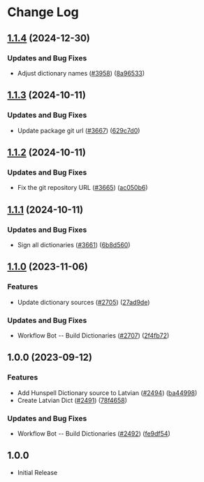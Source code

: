 # Change Log

## [1.1.4](https://github.com/khulnasoft/codetypo-dicts/compare/@codetypo/dict-lv@1.1.3...@codetypo/dict-lv@1.1.4) (2024-12-30)


### Updates and Bug Fixes

* Adjust dictionary names ([#3958](https://github.com/khulnasoft/codetypo-dicts/issues/3958)) ([8a96533](https://github.com/khulnasoft/codetypo-dicts/commit/8a96533bec21280103740868b81559437c413501))

## [1.1.3](https://github.com/khulnasoft/codetypo-dicts/compare/@codetypo/dict-lv@1.1.2...@codetypo/dict-lv@1.1.3) (2024-10-11)


### Updates and Bug Fixes

* Update package git url ([#3667](https://github.com/khulnasoft/codetypo-dicts/issues/3667)) ([629c7d0](https://github.com/khulnasoft/codetypo-dicts/commit/629c7d0a5e1bacad1d3874b1f8372edc3494ef97))

## [1.1.2](https://github.com/khulnasoft/codetypo-dicts/compare/@codetypo/dict-lv@1.1.1...@codetypo/dict-lv@1.1.2) (2024-10-11)


### Updates and Bug Fixes

* Fix the git repository URL ([#3665](https://github.com/khulnasoft/codetypo-dicts/issues/3665)) ([ac050b6](https://github.com/khulnasoft/codetypo-dicts/commit/ac050b697d57820109995e92fac5ccc32ced1723))

## [1.1.1](https://github.com/khulnasoft/codetypo-dicts/compare/@codetypo/dict-lv@1.1.0...@codetypo/dict-lv@1.1.1) (2024-10-11)


### Updates and Bug Fixes

* Sign all dictionaries ([#3661](https://github.com/khulnasoft/codetypo-dicts/issues/3661)) ([6b8d560](https://github.com/khulnasoft/codetypo-dicts/commit/6b8d560cf51a593458ce42bca415859f872cfc97))

## [1.1.0](https://github.com/khulnasoft/codetypo-dicts/compare/@codetypo/dict-lv@1.0.0...@codetypo/dict-lv@1.1.0) (2023-11-06)


### Features

* Update dictionary sources ([#2705](https://github.com/khulnasoft/codetypo-dicts/issues/2705)) ([27ad9de](https://github.com/khulnasoft/codetypo-dicts/commit/27ad9de120fc71bc1b9a2aacc4407c423aeee2fd))


### Updates and Bug Fixes

* Workflow Bot -- Build Dictionaries ([#2707](https://github.com/khulnasoft/codetypo-dicts/issues/2707)) ([2f4fb72](https://github.com/khulnasoft/codetypo-dicts/commit/2f4fb72ad0b370c78bdbc19f38ee6a452e767010))

## 1.0.0 (2023-09-12)


### Features

* Add Hunspell Dictionary source to Latvian ([#2494](https://github.com/khulnasoft/codetypo-dicts/issues/2494)) ([ba44998](https://github.com/khulnasoft/codetypo-dicts/commit/ba44998c3a295a96faa58ddfaefa20aa28daa246))
* Create Latvian Dict ([#2491](https://github.com/khulnasoft/codetypo-dicts/issues/2491)) ([78f4658](https://github.com/khulnasoft/codetypo-dicts/commit/78f4658014619fda4f71897a1a7604ebd5039474))


### Updates and Bug Fixes

* Workflow Bot -- Build Dictionaries ([#2492](https://github.com/khulnasoft/codetypo-dicts/issues/2492)) ([fe9df54](https://github.com/khulnasoft/codetypo-dicts/commit/fe9df5449e89b1f4b26d322508c60d47e5ae9868))

## 1.0.0

- Initial Release
